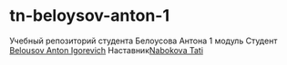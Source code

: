 # tn-beloysov-anton-1
Учебный репозиторий студента Белоусова Антона  1 модуль
Студент [Belousov Anton Igorevich](https://t.me/TonyBlack_163)
Наставник[Nabokova Tati](https://t.me/shookli)